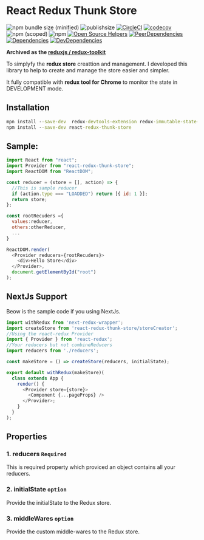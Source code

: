 # React Redux Thunk Store

![npm bundle size (minified)](https://img.shields.io/bundlephobia/min/react-redux-thunk-store.svg)
![publishsize](https://badgen.net/packagephobia/publish/react-redux-thunk-store)
[![CircleCI](https://circleci.com/gh/baoduy/react-redux-thunk-store.svg?style=svg)](https://circleci.com/gh/baoduy/react-redux-thunk-store)
[![codecov](https://codecov.io/gh/baoduy/react-redux-thunk-store/branch/develop/graph/badge.svg)](https://codecov.io/gh/baoduy/react-redux-thunk-store)
![npm (scoped)](https://img.shields.io/npm/v/react-redux-thunk-store.svg)
![npm](https://img.shields.io/npm/l/react-redux-thunk-store.svg)
[![Open Source Helpers](https://www.codetriage.com/baoduy/react-redux-thunk-store/badges/users.svg)](https://www.codetriage.com/baoduy/react-redux-thunk-store)
[![PeerDependencies](https://img.shields.io/david/peer/baoduy/react-redux-thunk-store.svg)](https://david-dm.org/baoduy/react-redux-thunk-store?type=peer)
[![Dependencies](https://img.shields.io/david/baoduy/react-redux-thunk-store.svg)](https://david-dm.org/baoduy/react-redux-thunk-store)
[![DevDependencies](https://img.shields.io/david/dev/baoduy/react-redux-thunk-store.svg)](https://david-dm.org/baoduy/react-redux-thunk-store?type=develop)

**Archived as the [reduxjs / redux-toolkit](https://github.com/reduxjs/redux-toolkit)**

To simplyfy the **redux store** creattion and management. I developed this library to help to create and manage the store easier and simpler.

It fully compatible with **redux tool for Chrome** to monitor the state in DEVELOPMENT mode.

## Installation
```cmd
mpn install --save-dev  redux-devtools-extension redux-immutable-state-invariant
npm install --save-dev react-redux-thunk-store
```

## Sample:

```javascript
import React from "react";
import Provider from "react-redux-thunk-store";
import ReactDOM from "ReactDOM";

const reducer = (store = [], action) => {
  //This is sample reducer
  if (action.type === "LOADDED") return [{ id: 1 }];
  return store;
};

const rootRecuders ={
  values:reducer,
  others:otherReducer,
  ...
}

ReactDOM.render(
  <Provider reducers={rootRecuders}>
    <div>Hello Store</div>
  </Provider>,
  document.getElementById("root")
);
```

## NextJs Support

Beow is the sample code if you using NextJs.

```javascript
import withRedux from 'next-redux-wrapper';
import createStore from 'react-redux-thunk-store/storeCreator';
//Using the react-redux Provider
import { Provider } from 'react-redux';
//Your reducers but not combineReducers
import reducers from './reducers';

const makeStore = () => createStore(reducers, initialState);

export default withRedux(makeStore)(
  class extends App {
    render() {
      <Provider store={store}>
        <Component {...pageProps} />
      </Provider>;
    }
  }
);
```

## Properties

### 1. reducers `Required`

This is required property which proviced an object contains all your reducers.

### 2. initialState `option`

Provide the initialState to the Redux store.

### 3. middleWares `option`

Provide the custom middle-wares to the Redux store.
